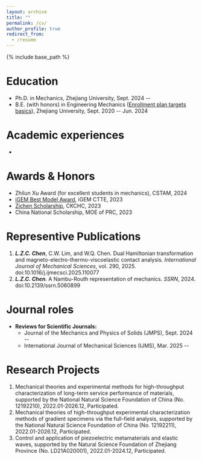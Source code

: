 ```yaml
---
layout: archive
title: ""
permalink: /cv/
author_profile: true
redirect_from:
  - /resume
---
```

{% include base_path %}

# Education
* Ph.D. in Mechanics, Zhejiang University, Sept. 2024 -- 
* B.E. (with honors) in Engineering Mechanics ([Enrollment plan targets basics](https://english.www.gov.cn/statecouncil/ministries/202001/16/content_WS5e1fbffcc6d0891feec02516.html)), Zhejiang University, Sept. 2020 -- Jun. 2024

# Academic experiences
* 

# Awards & Honors
* Zhilun Xu Award (for excellent students in mechanics), CSTAM, 2024
* [iGEM Best Model Award](https://2023.igem.wiki/zju-china/model), iGEM CTTE, 2023
* [Zichen Scholarship](https://www.sohu.com/a/747012275_121124334), CKCHC, 2023
* China National Scholarship, MOE of PRC, 2023

# Representive Publications
1.	***L.Z.C. Chen***, C.W. Lim, and W.Q. Chen. Dual Hamiltonian transformation and magneto-electro-thermo-viscoelastic contact analysis. *International Journal of Mechanical Sciences*, vol. 290, 2025. doi:10.1016/j.ijmecsci.2025.110077
2.	***L.Z.C. Chen***. A Nambu-Routh representation of mechanics. *SSRN*, 2024. doi:10.2139/ssrn.5060899

# Journal roles
* **Reviews for Scientific Journals:**
  * Journal of the Mechanics and Physics of Solids (JMPS), Sept. 2024 --
  * International Journal of Mechanical Sciences (IJMS), Mar. 2025 --

# Research Projects
1. Mechanical theories and experimental methods for high-throughput characterization of long-term service performance of materials, supported by the National Natural Science Foundation of China (No. 12192210), 2022.01-2026.12, Participated.
2. Mechanical theories of high-throughput experimental characterization methods of gradient specimens via the full-field analysis, supported by the National Natural Science Foundation of China (No. 12192211), 2022.01-2026.12, Participated.
3.	Control and application of piezoelectric metamaterials and elastic waves, supported by the Natural Science Foundation of Zhejiang Province (No. LD21A020001), 2022.01-2024.12, Participated.

<!--
## Publications (Papers & Conferences & Software)
  <ul>{% for post in site.publications reversed %}
    {% include archive-single-cv.html %}
  {% endfor %}</ul>
  
## Talks
  <ul>{% for post in site.talks reversed %}
    {% include archive-single-talk-cv.html  %}
  {% endfor %}</ul>
  
Teaching
======
  <ul>{% for post in site.teaching reversed %}
    {% include archive-single-cv.html %}
  {% endfor %}</ul>
  -->
